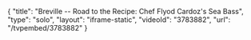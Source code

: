 {
    "title": "Breville -- Road to the Recipe: Chef Flyod Cardoz's Sea Bass",
    "type": "solo",
    "layout": "iframe-static",
    "videoId": "3783882",
    "url": "\/tvpembed\/3783882"
}